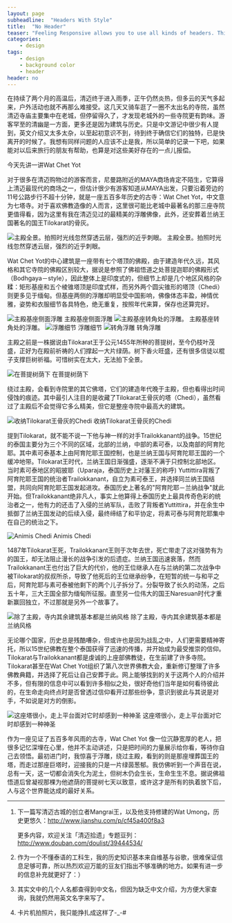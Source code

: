 ```yaml
---
layout: page
subheadline:  "Headers With Style"
title:  "No Header"
teaser: "Feeling Responsive allows you to use all kinds of headers. This example shows <em>no</em> header at all. Just the navigation."
categories:
    - design
tags:
    - design
    - background color
    - header
header: no
---
```

在持续了两个月的高温后，清迈终于进入雨季，正午仍然炎热，但多云的天气多起来，户外活动也就不再那么难接受。这几天又骑车逛了一圈不太出名的寺院，虽然清迈寺庙主要集中在老城，但停留得久了，才发现老城外的一些寺院更有韵味。游客罕至的清幽是一方面，更多还是因为建筑与历史。只是中文游记中很少有人提到，英文介绍又太多太杂，以至起初意识不到，待到终于确信它们的独特，已是快离开的时候了。我想有同样问题的人应该不止是我，所以简单的记录一下吧，如果能对以后来旅行的朋友有帮助，也算是对这些美好存在的一点儿报偿。

今天先讲一讲Wat Chet Yot

对于很多在清迈购物过的游客而言，尼曼路附近的MAYA商场肯定不陌生，它算得上清迈最现代的商场之一，但估计很少有游客知道从MAYA出发，只要沿着旁边的11号公路步行不超十分钟，就是一座五百多年历史的古寺：Wat Chet Yot，中文意为七塔寺。对于喜欢佛教造像的人而言，这里很可能比老城中最著名的那三座寺院更值得看，因为这里有我在清迈见过的最精美的浮雕佛像，此外，还安葬着兰纳王国著名的国王Tilokarat的骨灰。

<img src="{{ site.url }}/images/wat-chet-yot/1.jpg" alt="主殿全景。拍照时光线忽然穿透云层，强烈的近乎刺眼。">
主殿全景。拍照时光线忽然穿透云层，强烈的近乎刺眼。

Wat Chet Yot的中心建筑是一座带有七个塔顶的佛殿，由于建造年代久远，其风格和其它寺院的佛殿区别较大，据说是参照了佛祖悟道之处菩提迦耶的佛殿形式（Bodhgaya－style），因此整体上是印度式的，但细节上却是几个地区风格的杂糅：矩形基座和五个棱锥塔顶是印度式样，而另外两个圆尖锥形的塔顶（Chedi）则更多见于缅甸。但基座两侧的浮雕却明显受中国影响，佛像体态丰盈，神情优雅，姿势和衣服细节各具特色，绝无重复，按照年代来算，保存也还算完好。

<img src="{{ site.url }}/images/wat-chet-yot/2.jpg" alt="主殿基座侧面浮雕">
主殿基座侧面浮雕

<img src="{{ site.url }}/images/wat-chet-yot/3.jpg" alt="主殿基座转角处的浮雕。">
主殿基座转角处的浮雕。

<img src="{{ site.url }}/images/wat-chet-yot/4.jpg" alt="浮雕细节">
浮雕细节

<img src="{{ site.url }}/images/wat-chet-yot/5.jpg" alt="转角浮雕">
转角浮雕

主殿之前是一株据说由Tilokarat王于公元1455年所种的菩提树，至今仍枝叶茂盛，正好为在殿前祈祷的人们撑起一大片绿荫。树下香火旺盛，还有很多信徒以棍子支撑巨树祈福。可惜树实在太大，无法拍下全景。

<img src="{{ site.url }}/images/wat-chet-yot/7.jpg" alt="在菩提树荫下">
在菩提树荫下

绕过主殿，会看到寺院里的其它佛塔，它们的建造年代晚于主殿，但也看得出时间侵蚀的痕迹。其中最引人注目的是收藏了Tilokarat王骨灰的塔（Chedi），虽然看过了主殿后不会觉得它多么精美，但它是整座寺院中最高大的建筑。

<img src="{{ site.url }}/images/wat-chet-yot/6.jpg" alt="收纳Tilokarat王骨灰的Chedi">
收纳Tilokarat王骨灰的Chedi

提到Tilokarat，就不能不说一下他与神一样的对手Trailokkanant的战争。15世纪的泰国主要分为三个不同的区域，北部的兰纳，中部的素可泰，以及南部的阿育陀耶。其中素可泰基本上由阿育陀耶王国控制，也是兰纳王国与阿育陀耶王国的一个缓冲地带。Tilokarat王时代，兰纳王国日渐强盛，逐渐不满于只控制北部地区。当时素可泰地区的昭披耶（Uparaja，泰国历史上对藩王的称呼) Yuttittira背叛了阿育陀耶王国的统治者Trailokkanant，自立为素可泰王，并选择同兰纳王国结盟，共同向阿育陀耶王国发起进攻。泰国历史上著名的"阿育陀耶－兰纳战争"就此开始。但Trailokkanant绝非凡人，事实上他算得上泰国历史上最具传奇色彩的统治者之一，他有力的还击了入侵的兰纳军队，击败了背叛者Yuttittira，并在余生中抵御了兰纳王国发动的后续入侵，最终缔结了和平协定，将素可泰与阿育陀耶集中在自己的统治之下。

<img src="{{ site.url }}/images/wat-chet-yot/8.jpg" alt="Animis Chedi">
Animis Chedi

1487年Tilokarat王死，Trailokkanant王则于次年去世，死亡带走了这对强势有为的国王，却无法阻止漫长的战争引发的后遗症。兰纳王国迅速衰落，然而Trailokkanant王也付出了巨大的代价，他的王位继承人在与兰纳的第二次战争中被Tilokarat的叔叔所杀，导致了他死后的王位继承纷争，在短暂的统一与和平之后，阿育陀耶与素可泰被他剩下的两个儿子拆分了。分裂导致了长久的动荡，之后五十年，三大王国全部为缅甸所征服。直至另一位伟大的国王Naresuan时代才重新赢回独立，不过那就是另外一个故事了。


<img src="{{ site.url }}/images/wat-chet-yot/9.jpg" alt="除了主殿，寺内其余建筑基本都是兰纳风格">
除了主殿，寺内其余建筑基本都是兰纳风格

无论哪个国家，历史总是残酷嘈杂，但或许也是因为战乱之中，人们更需要精神寄托，所以15世纪佛教在整个泰国获得了迅速的传播，并开始成为最受推崇的信仰。Tilokarat与Trailokkanant都是虔诚的上座部佛教徒，在生前建了许多寺院。Tilokarat甚至在Wat Chet Yot组织了第八次世界佛教大会，重新修订整理了许多佛教典籍，并选择了死后让自己安葬于此。网上能够找到的关于这两个人的介绍并不多，但有限的信息中可以看到许多相似之处，很好奇他们当年是如何看待彼此的，在生命走向终点时是否曾透过信仰看开过那些纷争，意识到彼此与其说是对手，不如说是对方的倒影。


<img src="{{ site.url }}/images/wat-chet-yot/10.jpg" alt="这座塔很小，走上平台面对它时却感到一种神圣">
这座塔很小，走上平台面对它时却感到一种神圣

作为一座见证了五百多年风雨的古寺，Wat Chet Yot 像一位沉静宽厚的老人，把很多记忆深埋在心里，他并不主动讲述，只是把时间的力量展示给你看，等待你自己去领悟。最初进门时，我惊喜于浮雕，绕过主殿，看到的则是那座埋葬国王的塔，而走过那座巨塔时，迎接我的只是一片绿茵葱郁。我仿佛听到一个声音在说，总有一天，这一切都会消失化为泥土，但树木仍会生长，生命生生不息。据说佛祖悟道后曾凝视那棵为他遮荫的菩提树七天以致意，或许这才是所有的执着放下后，人与这个世界能达成的最好关系。

___

1. 下一篇写清迈古城的创立者Mangrai王，以及他支持修建的Wat Umong，历史更悠久：http://www.jianshu.com/p/cf45a400f8a3

    更多内容，欢迎关注「清迈拾遗」专题豆列：       http://www.douban.com/doulist/39444534/
2.  作为一个不懂泰语的工科生，我的历史知识基本来自维基与谷歌，很难保证信息足够可靠，所以热烈欢迎万能的豆友们指出不够准确的地方。如果有进一步的信息补充就更好了：）

3. 其实文中的几个人名都查得到中文名，但因为缺乏中文介绍，为方便大家查询，我就仍然用英文名字来写了。

4. 卡片机拍照片，我只能挣扎成这样了-_-#
